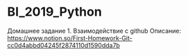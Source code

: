 # BI_2019_Python
Домашнее задание 1. Взаимодействие с github
Описание:
https://www.notion.so/First-Homework-Git-cc0d4abbd04245f2874110d1590dda7b